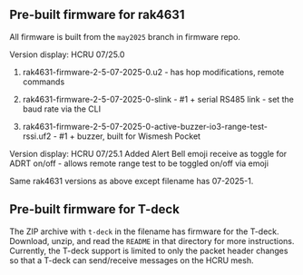 
## Pre-built firmware for rak4631

All firmware is built from the `may2025` branch in firmware repo.

Version display: HCRU 07/25.0

1. rak4631-firmware-2-5-07-2025-0.u2 - has hop modifications, remote commands

2. rak4631-firmware-2-5-07-2025-0-slink - #1 + serial RS485 link - set the baud rate via the CLI

3. rak4631-firmware-2-5-07-2025-0-active-buzzer-io3-range-test-rssi.uf2 - #1 + buzzer, built for Wismesh Pocket

Version display: HCRU 07/25.1
Added Alert Bell emoji receive as toggle for ADRT on/off - allows remote range test to be toggled on/off via emoji

Same rak4631 versions as above except filename has 07-2025-1.

## Pre-built firmware for T-deck

The ZIP archive with `t-deck` in the filename has firmware for the T-deck. Download, unzip, and read the `README` in that directory for more instructions. Currently, the T-deck support is limited to only the packet header changes so that a T-deck can send/receive messages on the HCRU mesh.
















